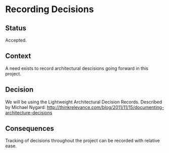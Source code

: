 # Recording Decisions

## Status

Accepted.

## Context

A need exists to record architectural descisions going forward in this project.

## Decision

We will be using the Lightweight Architectural Decision Records. Described by Michael Nygard: 
http://thinkrelevance.com/blog/2011/11/15/documenting-architecture-decisions

## Consequences

Tracking of decisions throughout the project can be recorded with relative ease.

